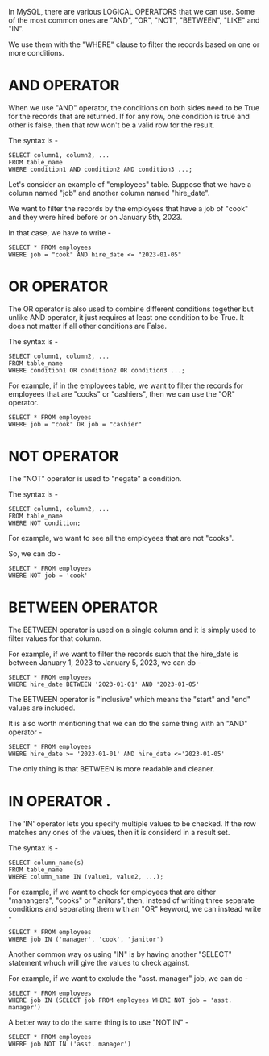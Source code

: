 In MySQL, there are various LOGICAL OPERATORS that we can use. Some of the most common ones are "AND", "OR", "NOT", "BETWEEN", "LIKE" and "IN".

We use them with the "WHERE" clause to filter the records based on one or more conditions.

# AND OPERATOR

When we use "AND" operator, the conditions on both sides need to be True for the records that are returned. If for any row, one condition is true and other is false, then that row won't be a valid row for the result.

The syntax is - 

    SELECT column1, column2, ...
    FROM table_name
    WHERE condition1 AND condition2 AND condition3 ...;

Let's consider an example of "employees" table. Suppose that we have a column named "job" and another column named "hire_date".

We want to filter the records by the employees that have a job of "cook" and they were hired before or on January 5th, 2023.

In that case, we have to write - 

    SELECT * FROM employees
    WHERE job = "cook" AND hire_date <= "2023-01-05"

# OR OPERATOR

The OR operator is also used to combine different conditions together but unlike AND operator, it just requires at least one condition to be True. It does not matter if all other conditions are False.

The syntax is -

    SELECT column1, column2, ...
    FROM table_name
    WHERE condition1 OR condition2 OR condition3 ...;

For example, if in the employees table, we want to filter the records for employees that are "cooks" or "cashiers", then we can use the "OR" operator.

    SELECT * FROM employees
    WHERE job = "cook" OR job = "cashier"

# NOT OPERATOR

The "NOT" operator is used to "negate" a condition.

The syntax is - 

    SELECT column1, column2, ...
    FROM table_name
    WHERE NOT condition;

For example, we want to see all the employees that are not "cooks".

So, we can do -

    SELECT * FROM employees
    WHERE NOT job = 'cook'

# BETWEEN OPERATOR

The BETWEEN operator is used on a single column and it is simply used to filter values for that column.

For example, if we want to filter the records such that the hire_date is between January 1, 2023 to January 5, 2023, we can do -

    SELECT * FROM employees
    WHERE hire_date BETWEEN '2023-01-01' AND '2023-01-05'

The BETWEEN operator is "inclusive" which means the "start" and "end" values are included.

It is also worth mentioning that we can do the same thing with an "AND" operator - 
    
    SELECT * FROM employees
    WHERE hire_date >= '2023-01-01' AND hire_date <='2023-01-05'

The only thing is that BETWEEN is more readable and cleaner.

# IN OPERATOR .

The 'IN' operator lets you specify multiple values to be checked. If the row matches any ones of the values, then it is considerd in a result set.

The syntax is -

    SELECT column_name(s)
    FROM table_name
    WHERE column_name IN (value1, value2, ...);

For example, if we want to check for employees that are either "manangers", "cooks" or "janitors", then, instead of writing three separate conditions and separating them with an "OR" keyword, we can instead write - 

    SELECT * FROM employees
    WHERE job IN ('manager', 'cook', 'janitor')

Another common way os using "IN" is by having another "SELECT" statement whuch will give the values to check against.

For example, if we want to exclude the "asst. manager" job, we can do -

    SELECT * FROM employees
    WHERE job IN (SELECT job FROM employees WHERE NOT job = 'asst. manager')

A better way to do the same thing is to use "NOT IN" -

    SELECT * FROM employees
    WHERE job NOT IN ('asst. manager')